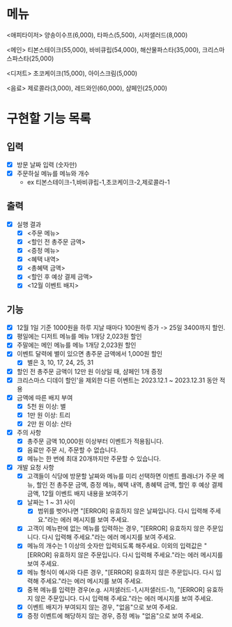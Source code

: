 # 메뉴
<애피타이저>
양송이수프(6,000), 타파스(5,500), 시저샐러드(8,000)

<메인>
티본스테이크(55,000), 바비큐립(54,000), 해산물파스타(35,000), 크리스마스파스타(25,000)

<디저트>
초코케이크(15,000), 아이스크림(5,000)

<음료>
제로콜라(3,000), 레드와인(60,000), 샴페인(25,000)

# 구현할 기능 목록

## 입력
- [x] 방문 날짜 입력 (숫자만)
- [x] 주문하실 메뉴를 메뉴와 개수
    - ex 티본스테이크-1,바비큐립-1,초코케이크-2,제로콜라-1


## 출력
- [x] 실행 결과
    - [x] <주문 메뉴>
    - [x] <할인 전 총주문 금액>
    - [x] <증정 메뉴>
    - [x] <혜택 내역>
    - [x] <총혜택 금액>
    - [x] <할인 후 예상 결제 금액>
    - [x] <12월 이벤트 배지>

## 기능
- [x] 12월 1일 기준 1000원을 하루 지날 때마다 100원씩 증가 -> 25일 3400까지 할인.
- [x] 평일에는 디저트 메뉴를 메뉴 1개당 2,023원 할인
- [x] 주말에는 메인 메뉴를 메뉴 1개당 2,023원 할인
- [x] 이벤트 달력에 별이 있으면 총주문 금액에서 1,000원 할인
    - [x] 별은 3, 10, 17, 24, 25, 31
- [x] 할인 전 총주문 금액이 12만 원 이상일 때, 샴페인 1개 증정
- [x] 크리스마스 디데이 할인'을 제외한 다른 이벤트는 2023.12.1 ~ 2023.12.31 동안 적용
- [x] 금액에 따른 배지 부여
    - [x] 5천 원 이상: 별
    - [x] 1만 원 이상: 트리
    - [x] 2만 원 이상: 산타
- [x] 주의 사항
    - [x] 총주문 금액 10,000원 이상부터 이벤트가 적용됩니다.
    - [x] 음료만 주문 시, 주문할 수 없습니다.
    - [x] 메뉴는 한 번에 최대 20개까지만 주문할 수 있습니다.
- [x] 개발 요청 사항
    - [x] 고객들이 식당에 방문할 날짜와 메뉴를 미리 선택하면 이벤트 플래너가 주문 메뉴, 할인 전 총주문 금액, 증정 메뉴, 혜택 내역, 총혜택 금액, 할인 후 예상 결제 금액, 12월 이벤트 배지 내용을 보여주기
    - [x] 날짜는 1 ~ 31 사이
        - [x] 범위를 벗어나면 "[ERROR] 유효하지 않은 날짜입니다. 다시 입력해 주세요."라는 에러 메시지를 보여 주세요.
    - [x] 고객이 메뉴판에 없는 메뉴를 입력하는 경우, "[ERROR] 유효하지 않은 주문입니다. 다시 입력해 주세요."라는 에러 메시지를 보여 주세요.
    - [x] 메뉴의 개수는 1 이상의 숫자만 입력되도록 해주세요. 이외의 입력값은 "[ERROR] 유효하지 않은 주문입니다. 다시 입력해 주세요."라는 에러 메시지를 보여 주세요.
    - [x] 메뉴 형식이 예시와 다른 경우, "[ERROR] 유효하지 않은 주문입니다. 다시 입력해 주세요."라는 에러 메시지를 보여 주세요.
    - [x] 중복 메뉴를 입력한 경우(e.g. 시저샐러드-1,시저샐러드-1), "[ERROR] 유효하지 않은 주문입니다. 다시 입력해 주세요."라는 에러 메시지를 보여 주세요.
    - [x] 이벤트 배지가 부여되지 않는 경우, "없음"으로 보여 주세요.
    - [x] 증정 이벤트에 해당하지 않는 경우, 증정 메뉴 "없음"으로 보여 주세요.